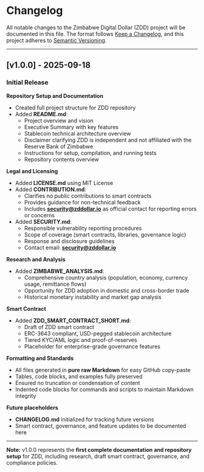 # Changelog

All notable changes to the Zimbabwe Digital Dollar (ZDD) project will be documented in this file. The format follows [Keep a Changelog](https://keepachangelog.com/en/1.0.0/), and this project adheres to [Semantic Versioning](https://semver.org/spec/v2.0.0.html).

---

## [v1.0.0] - 2025-09-18
### Initial Release

**Repository Setup and Documentation**
- Created full project structure for ZDD repository
- Added **README.md**:
  - Project overview and vision
  - Executive Summary with key features
  - Stablecoin technical architecture overview
  - Disclaimer clarifying ZDD is independent and not affiliated with the Reserve Bank of Zimbabwe
  - Instructions for setup, compilation, and running tests
  - Repository contents overview

**Legal and Licensing**
- Added **LICENSE.md** using MIT License
- Added **CONTRIBUTION.md**:
  - Clarifies no public contributions to smart contracts
  - Provides guidance for non-technical feedback
  - Includes **security@zddollar.io** as official contact for reporting errors or concerns
- Added **SECURITY.md**:
  - Responsible vulnerability reporting procedures
  - Scope of coverage (smart contracts, libraries, governance logic)
  - Response and disclosure guidelines
  - Contact email: **security@zddollar.io**

**Research and Analysis**
- Added **ZIMBABWE_ANALYSIS.md**:
  - Comprehensive country analysis (population, economy, currency usage, remittance flows)
  - Opportunity for ZDD adoption in domestic and cross-border trade
  - Historical monetary instability and market gap analysis

**Smart Contract**
- Added **ZDD_SMART_CONTRACT_SHORT.md**:
  - Draft of ZDD smart contract
  - ERC-3643 compliant, USD-pegged stablecoin architecture
  - Tiered KYC/AML logic and proof-of-reserves
  - Placeholder for enterprise-grade governance features

**Formatting and Standards**
- All files generated in **pure raw Markdown** for easy GitHub copy-paste
- Tables, code blocks, and examples fully preserved
- Ensured no truncation or condensation of content
- Indented code blocks for commands and scripts to maintain Markdown integrity

**Future placeholders**
- **CHANGELOG.md** initialized for tracking future versions
- Smart contract, governance, and feature updates to be documented here

---

**Note:** v1.0.0 represents the **first complete documentation and repository setup** for ZDD, including research, draft smart contract, governance, and compliance policies.
